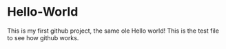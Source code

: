# Hello-World
This is my first github project, the same ole Hello world!
This is the test file to see how github works.

